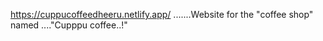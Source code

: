 https://cuppucoffeedheeru.netlify.app/ .......Website for the "coffee shop" named ...."Cupppu coffee..!"
